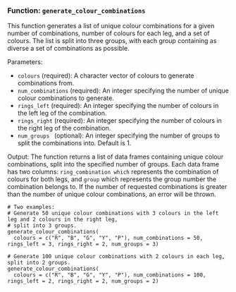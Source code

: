 
### Function:  `generate_colour_combinations`

This function generates a list of unique colour combinations for a given number of combinations, number of colours for each leg, 
and a set of colours. The list is split into three groups, with each group containing as diverse a set of combinations as possible.

Parameters:
-  `colours` (required): A character vector of colours to generate combinations from.
-  `num_combinations` (required): An integer specifying the number of unique colour combinations to generate.
- `rings_left` (required): An integer specifying the number of colours in the left leg of the combination.
- `rings_right` (required): An integer specifying the number of colours in the right leg of the combination.
- `num_groups ` (optional): An integer specifying the number of groups to split the combinations into. Default is 1.

Output:
The function returns a list of data frames containing unique colour combinations, split into the specified number of groups. 
Each data frame has two columns:  `ring_combination which` represents the combination of colours for both legs, and  `group` which 
represents the group number the combination belongs to. If the number of requested combinations is greater than the number of 
unique colour combinations, an error will be thrown.

```
# Two examples:
# Generate 50 unique colour combinations with 3 colours in the left leg and 2 colours in the right leg,
# split into 3 groups.
generate_colour_combinations(
  colours = c("R", "B", "G", "Y", "P"), num_combinations = 50, rings_left = 3, rings_right = 2, num_groups = 3)

# Generate 100 unique colour combinations with 2 colours in each leg, split into 2 groups.
generate_colour_combinations(
  colours = c("R", "B", "G", "Y", "P"), num_combinations = 100, rings_left = 2, rings_right = 2, num_groups = 2)

```

